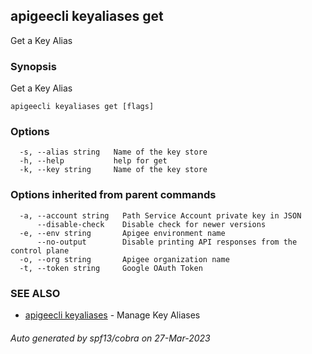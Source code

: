 ## apigeecli keyaliases get

Get a Key Alias

### Synopsis

Get a Key Alias

```
apigeecli keyaliases get [flags]
```

### Options

```
  -s, --alias string   Name of the key store
  -h, --help           help for get
  -k, --key string     Name of the key store
```

### Options inherited from parent commands

```
  -a, --account string   Path Service Account private key in JSON
      --disable-check    Disable check for newer versions
  -e, --env string       Apigee environment name
      --no-output        Disable printing API responses from the control plane
  -o, --org string       Apigee organization name
  -t, --token string     Google OAuth Token
```

### SEE ALSO

* [apigeecli keyaliases](apigeecli_keyaliases.md)	 - Manage Key Aliases

###### Auto generated by spf13/cobra on 27-Mar-2023

